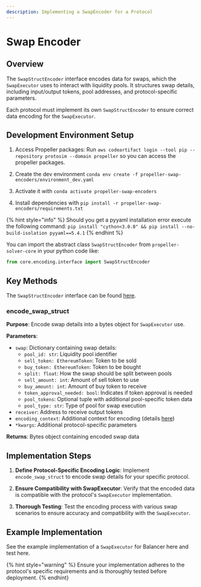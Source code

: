 ```yaml
---
description: Implementing a SwapEncoder for a Protocol
---
```


# Swap Encoder

## Overview

The `SwapStructEncoder` interface encodes data for swaps, which the `SwapExecutor` uses to interact with liquidity pools. It structures swap details, including input/output tokens, pool addresses, and protocol-specific parameters.

Each protocol must implement its own `SwapStructEncoder` to ensure correct data encoding for the `SwapExecutor`.

## Development Environment Setup

1. Access Propeller packages: Run `aws codeartifact login --tool pip --repository protosim --domain propeller` so you can access the propeller packages.

2. Create the dev environment `conda env create -f propeller-swap-encoders/environment_dev.yaml`

3. Activate it with `conda activate propeller-swap-encoders`

4. Install dependencies with `pip install -r propeller-swap-encoders/requirements.txt`

{% hint style="info" %}
Should you get a pyyaml installation error execute the following command: `pip install "cython<3.0.0" && pip install --no-build-isolation pyyaml==5.4.1`
{% endhint %}

You can import the abstract class `SwapStructEncoder` from `propeller-solver-core` in your python code like:
```python
from core.encoding.interface import SwapStructEncoder
```

## Key Methods

The `SwapStructEncoder` interface can be found [here](https://github.com/propeller-heads/defibot/blob/7ea38b92e60e182471f513c2aeef0370c4b3766a/propeller-solver-core/core/encoding/interface.py#L31).

### encode_swap_struct

**Purpose**: Encode swap details into a bytes object for `SwapExecutor` use.

**Parameters**:
- `swap`: Dictionary containing swap details:
  - `pool_id: str`: Liquidity pool identifier
  - `sell_token: EthereumToken`: Token to be sold
  - `buy_token: EthereumToken`: Token to be bought
  - `split: float`: How the swap should be split between pools
  - `sell_amount: int`: Amount of sell token to use
  - `buy_amount: int`: Amount of buy token to receive
  - `token_approval_needed: bool`: Indicates if token approval is needed
  - `pool_tokens`: Optional tuple with additional pool-specific token data
  - `pool_type: str`: Type of pool for swap execution
- `receiver`: Address to receive output tokens
- `encoding_context`: Additional context for encoding (details [here](https://github.com/propeller-heads/defibot/blob/7ea38b92e60e182471f513c2aeef0370c4b3766a/propeller-solver-core/core/encoding/interface.py#L9))
- `*kwargs`: Additional protocol-specific parameters

**Returns**: Bytes object containing encoded swap data

## Implementation Steps

1. **Define Protocol-Specific Encoding Logic**: Implement `encode_swap_struct` to encode swap details for your specific protocol.

2. **Ensure Compatibility with SwapExecutor**: Verify that the encoded data is compatible with the protocol's `SwapExecutor` implementation.

3. **Thorough Testing**: Test the encoding process with various swap scenarios to ensure accuracy and compatibility with the `SwapExecutor`.

## Example Implementation

See the example implementation of a `SwapExecutor` for Balancer here and test here.

{% hint style="warning" %}
Ensure your implementation adheres to the protocol's specific requirements and is thoroughly tested before deployment.
{% endhint}
